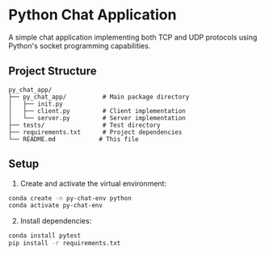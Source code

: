 # Python Chat Application

A simple chat application implementing both TCP and UDP protocols using Python's socket programming capabilities.

## Project Structure

```
py_chat_app/
├── py_chat_app/          # Main package directory
│   ├── init.py
│   ├── client.py         # Client implementation
│   └── server.py         # Server implementation
├── tests/                # Test directory
├── requirements.txt      # Project dependencies
└── README.md            # This file
```

## Setup

1. Create and activate the virtual environment:
```bash
conda create -n py-chat-env python
conda activate py-chat-env
```

2. Install dependencies:
```bash
conda install pytest
pip install -r requirements.txt
```

